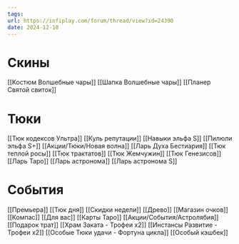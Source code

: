 ```yaml
---
tags: 
url: https://infiplay.com/forum/thread/view?id=24390
date: 2024-12-10
---
```

# Скины
[[Костюм Волшебные чары]]
[[Шапка Волшебные чары]]
[[Планер Святой свиток]]

# Тюки
[[Тюк кодексов Ультра]]
[[Куль репутации]]
[[Навыки эльфа S]]
[[Пилюли эльфа S+]]
[[Акции/Тюки/Новая волна]]
[[Ларь Духа Бестиария]]
[[Тюк теплой росы]]
[[Тюк трактатов]]
[[Тюк Жемчужин]]
[[Тюк Генезисов]]
[[Ларь Таро]]
[[Ларь астронома]]
[[Ларь астронома S]]


# События
[[Премьера]]
[[Тюк дня]]
[[Скидки недели]]
[[Древо]]
[[Магазин очков]]
[[Компас]]
[[Для вас]]
[[Карты Таро]]
[[Акции/События/Астролябия]]
[[Подарок трат]]
[[Храм Заката - Трофеи х2]]
[[Инстансы Развитие - Трофеи х2]]
[[Особые Тюки удачи - Фортуна цикла]]
[[Особый кэшбек]]


